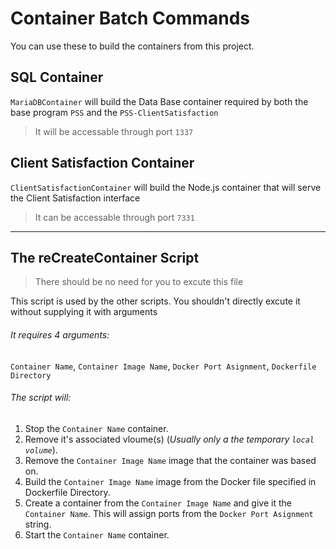 # Container Batch Commands

You can use these to build the containers from this project.

## SQL Container

`MariaDBContainer` will build the Data Base container required by both the base program `PSS` and the `PSS-ClientSatisfaction`

>It will be accessable through port `1337`

## Client Satisfaction Container

`ClientSatisfactionContainer` will build the Node.js container that will serve the Client Satisfaction interface

>It can be accessable through port `7331`

---

## The reCreateContainer Script

>There should be no need for you to excute this file

This script is used by the other scripts. You shouldn't directly excute it without supplying it with arguments   

###### It requires 4 arguments:  
`Container Name`, `Container Image Name`, `Docker Port Asignment`, `Dockerfile Directory`  

###### The script will:
1. Stop the `Container Name` container.
2. Remove it's associated vloume(s) (*Usually only a the temporary `local volume`*).
3. Remove the `Container Image Name` image that the container was based on.
4. Build the `Container Image Name` image from the Docker file specified in Dockerfile Directory.
5. Create a container from the `Container Image Name` and give it the `Container Name`. This will assign ports from the `Docker Port Asignment` string.
6. Start the `Container Name` container.

